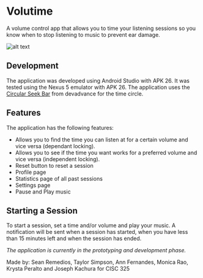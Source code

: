 # Volutime
A volume control app that allows you to time your listening sessions so you know when to stop listening to music to prevent ear damage. 

![alt text](https://i.imgur.com/ZwitSKD.png?1 "Volutime")

## Development
The application was developed using Android Studio with APK 26. It was tested using the Nexus 5 emulator with APK 26.
The application uses the [Circular Seek Bar](https://github.com/devadvance/circularseekbar "Circular Seek Bar by devadvance") from devadvance for the time circle.

## Features
The application has the following features:
- Allows you to find the time you can listen at for a certain volume and vice versa (dependant locking).
- Allows you to see if the time you want works for a preferred volume and vice versa (independent locking).
- Reset button to reset a session
- Profile page
- Statistics page of all past sessions
- Settings page
- Pause and Play music

## Starting a Session
To start a session, set a time and/or volume and play your music. A notification will be sent when a session has started, when you have less than 15 minutes left and when the session has ended.

*The application is currently in the prototyping and development phase.*

Made by: Sean Remedios, Taylor Simpson, Ann Fernandes, Monica Rao, Krysta Peralto and Joseph Kachura for CISC 325
